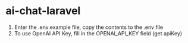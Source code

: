 # ai-chat-laravel

1. Enter the .env.example file, copy the contents to the .env file
2. To use OpenAI API Key, fill in the OPENAI_API_KEY field (get apiKey)

